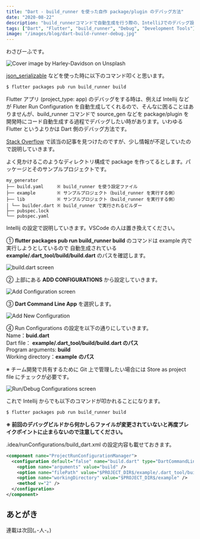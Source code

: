 ```yaml
---
title: "Dart - build_runner を使った自作 package/plugin のデバッグ方法"
date: "2020-08-22"
description: "build_runnerコマンドで自動生成を行う際の、IntelliJでのデバッグ設定方法について詳しく解説"
tags: ["Dart", "Flutter", "build_runner", "Debug", "Development Tools"]
image: "/images/blog/dart-build-runner-debug.jpg"
---
```


わさびーふです。

![Cover image by Harley-Davidson on Unsplash](https://cdn-images-1.medium.com/max/800/1*fw4vR06sTaG2_OpTK4suEA.jpeg)

[json_serializable](https://github.com/google/json_serializable.dart) などを使った時に以下のコマンド叩くと思います。

```bash
$ flutter packages pub run build_runner build
```

Flutter アプリ (project_type: app) のデバッグをする時は、例えば Intellij などが Fluter Run Configuration を自動生成してくれるので、そんなに困ることはありませんが、build_runner コマンドで source_gen などを package/plugin を開発時にコード自動生成する過程でデバッグしたい時があります。いわゆる Flutter というよりかは Dart 側のデバッグ方法です。

[Stack Overflow](https://stackoverflow.com/questions/58628425/how-run-flutter-packages-pub-run-build-runner-build-with-debug-mode-in-intelli) で該当の記事を見つけたのですが、少し情報が不足していたので説明していきます。

よく見かけるこのようなディレクトリ構成で package を作ってるとします。パッケージとそのサンプルプロジェクトです。

```
my_generator
├── build.yaml     ※ build_runner を使う設定ファイル
├── example        ※ サンプルプロジェクト（build_runner を実行する側）
├── lib            ※ サンプルプロジェクト（build_runner を実行する側）
│ └── builder.dart ※ build_runner で実行されるビルダー
├── pubspec.lock
└── pubspec.yaml
```

Intellij の設定で説明していきます。VSCode の人は置き換えてください。

① **flutter packages pub run build_runner build** のコマンドは example 内で実行しようとしているので 自動生成されている **example/.dart_tool/build/build.dart** のパスを確認します。

![build.dart screen](https://cdn-images-1.medium.com/max/800/1*iYE5O1rfH4dsIOirRh232g.png)

② 上部にある **ADD CONFIGURATIONS** から設定していきます。

![Add Configuration screen](https://cdn-images-1.medium.com/max/800/1*6KSe4czzicniWv5tsHP2Lw.png)

③ **Dart Command Line App** を選択します。

![Add New Configuration](https://cdn-images-1.medium.com/max/800/1*K9s_zIieHWLOmmGVV1sZgg.png)

④ Run Configurations の設定を以下の通りにしていきます。  
Name：**buid.dart**  
Dart file： **example/.dart_tool/build/build.dart のパス**  
Program arguments: **build**  
Working directory：**example** **のパス**

※ チーム開発で共有するために Git 上で管理したい場合には Store as project file にチェックが必要です。

![Run/Debug Configurations screen](https://cdn-images-1.medium.com/max/1200/1*07Llwb-bJfClWpKduM04Jg.jpeg)

これで Intellij からでも以下のコマンドが叩かれることになります。

```bash
$ flutter packages pub run build_runner build
```

**※ 前回のデバッグビルドから何かしらファイルが変更されていないと再度ブレイクポイントに止まらないので注意してください。**

.idea/runConfigurations/build_dart.xml の設定内容も載せておきます。

```xml
<component name="ProjectRunConfigurationManager">
  <configuration default="false" name="build.dart" type="DartCommandLineRunConfigurationType" factoryName="Dart Command Line Application">
    <option name="arguments" value="build" />
    <option name="filePath" value="$PROJECT_DIR$/example/.dart_tool/build/generated/example/build.dart" />
    <option name="workingDirectory" value="$PROJECT_DIR$/example" />
    <method v="2" />
  </configuration>
</component>
```

## あとがき

連載は次回(｡-人-｡)
